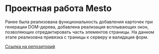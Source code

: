 # Проектная работа Mesto

Ранее была реализована функциональность добавления карточек при генерации DOM-дерева, добавлена реализация всплывающих окон, позволяющих отредактировать часть элементов страницы.
На данном этапе реализовна привязка с траницы к серверу и валидация форм.


[Ссылка на репозиторий](https://github.com/KaterinaIrga/mesto-project-ff.git)
